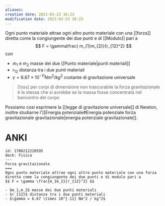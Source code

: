```yaml
---
aliases: 
creation date: 2023-03-23 16:23
modification date: 2023-03-23 16:23
---
```


Ogni punto materiale attrae ogni altro punto materiale con una [[forza]] diretta come la congiungente dei due punti e di [[Modulo]] pari a
$$
F = \gamma\frac{ m_{1}m_{2}}{r_{12}^2}
$$
con
- $m_{1}$ e $m_{2}$ masse dei due [[Punto materiale|punti materiali]]
- $r_{12}$ distanza tra i due punti materiali
- $\gamma = 6.67 \times 10^{-11} N m^2 / kg^2$ costante di gravitazione universale

>[!oss]
>per corpi di dimensione non trascurabile la forza gravitazionale è la stessa che si avrebbe se la massa fosse concentrata nel baricentro del corpo

Possiamo cosí esprimere la [[legge di gravitazione universale]] di Newton, inoltre studiarne l'[[Energia potenziale#Energia potenziale forza gravitazionale gravitazionale|energia potenziale gravitazionale]].

# ANKI

```anki
id: 1700212220595
deck: Fisica
---
Forza gravitazionale
===
Ogni punto materiale attrae ogni altro punto materiale con una forza diretta come la congiungente dei due punti e di modulo pari a
$$ F = \gamma \frac{m_1m_2}{r_{12}^2} $$

- $m_1,m_2$ masse dei due punti materiali
- $r_{12}$ distanza tra i due punti materiali
- $\gamma = 6.67 \times 10^{-11} Nm^2 / kg^2$
```
